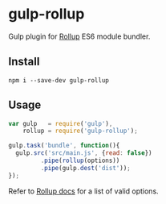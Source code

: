 # gulp-rollup

Gulp plugin for [Rollup](https://www.npmjs.com/package/rollup) ES6 module bundler.

## Install

```
npm i --save-dev gulp-rollup
```

## Usage

``` js
var gulp   = require('gulp'),
    rollup = require('gulp-rollup');

gulp.task('bundle', function(){
  gulp.src('src/main.js', {read: false})
  		 .pipe(rollup(options))
  		 .pipe(gulp.dest('dist'));
});
```

Refer to [Rollup docs](https://www.npmjs.com/package/rollup) for a list of valid options.
